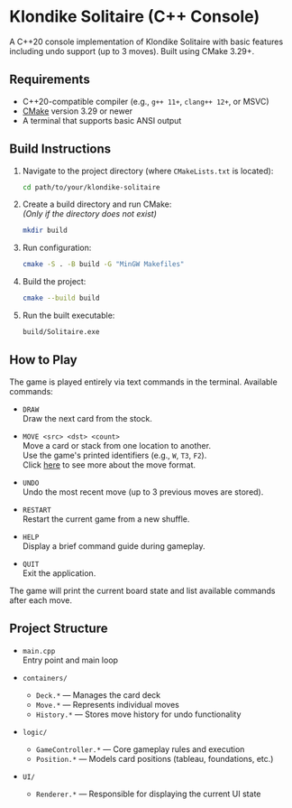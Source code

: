 # Klondike Solitaire (C++ Console)

A C++20 console implementation of Klondike Solitaire with basic features including undo support (up to 3 moves). Built using CMake 3.29+.

## Requirements

- C++20-compatible compiler (e.g., `g++ 11+`, `clang++ 12+`, or MSVC)
- [CMake](https://cmake.org/download/) version 3.29 or newer
- A terminal that supports basic ANSI output

## Build Instructions

1. Navigate to the project directory (where `CMakeLists.txt` is located):
   ```bash
   cd path/to/your/klondike-solitaire

2. Create a build directory and run CMake:  
   _(Only if the directory does not exist)_
   ```bash
   mkdir build
   ```

3. Run configuration:
   ```bash
   cmake -S . -B build -G "MinGW Makefiles"
   ```

4. Build the project:
   ```bash
   cmake --build build
   ```

5. Run the built executable:
   ```bash
   build/Solitaire.exe
   ```

## How to Play

The game is played entirely via text commands in the terminal. Available commands:

- `DRAW`  
  Draw the next card from the stock.

- `MOVE <src> <dst> <count>`  
  Move a card or stack from one location to another.  
  Use the game's printed identifiers (e.g., `W`, `T3`, `F2`).  
  Click [here](MOVE-FORMAT.md) to see more about the move format.

- `UNDO`  
  Undo the most recent move (up to 3 previous moves are stored).

- `RESTART`  
  Restart the current game from a new shuffle.

- `HELP`  
  Display a brief command guide during gameplay.

- `QUIT`  
  Exit the application.

The game will print the current board state and list available commands after each move.

## Project Structure

- `main.cpp`  
  Entry point and main loop

- `containers/`
    - `Deck.*` — Manages the card deck
    - `Move.*` — Represents individual moves
    - `History.*` — Stores move history for undo functionality

- `logic/`
    - `GameController.*` — Core gameplay rules and execution
    - `Position.*` — Models card positions (tableau, foundations, etc.)

- `UI/`
    - `Renderer.*` — Responsible for displaying the current UI state